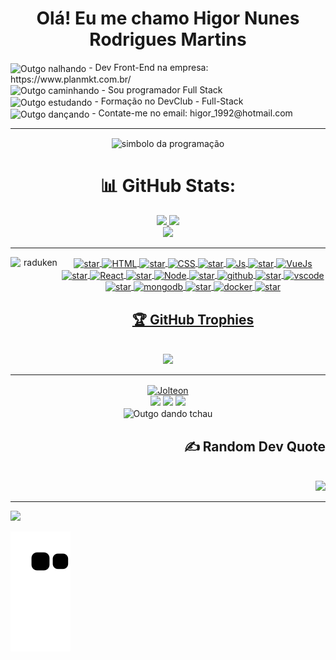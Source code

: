 <div align="center"><h1> Olá! Eu me chamo Higor Nunes Rodrigues Martins</h1></div>
 
<div align="left">
 <img align="center" alt="Outgo nalhando" height="60" width="50" src="https://media.giphy.com/media/Jpe7LRWMP9EFpV3aJw/giphy.gif"> 
 - Dev Front-End na empresa: https://www.planmkt.com.br/
</div>

<div align="left">
 <img align="center" alt="Outgo caminhando" height="60" width="50" src="https://media.giphy.com/media/Wp6BRn60B4jaUwW2eK/giphy.gif"> 
- Sou programador Full Stack
</div>
  
 <div align="left">
 <img align="center" alt="Outgo estudando" height="60" width="50" src="https://media.giphy.com/media/S65TVdCPPMRuqDyOl8/giphy.gif"> 
 - Formação no DevClub - Full-Stack
  </div>

 <div align="left">
 <img align="center" alt="Outgo dançando" height="60" width="50" src="https://media.giphy.com/media/eIb7CYMRilEUMcgXGB/giphy.gif"> 
 - Contate-me no email: higor_1992@hotmail.com
  </div>
  
---

<div align="center">
<img align="center" alt="simbolo da programação" height="100" width="90" src="https://media.giphy.com/media/trN83pDD8yRDHBGfl3/giphy.gif">
</div>
 

 <div align="center">
 <h1>📊 GitHub Stats:</h1>
</div>

 <div align="center">
  <a href="https://github.com/Higornmr">
  <img height="180em" src="https://github-readme-stats.vercel.app/api?username=Higornmr&theme=dracula&hide_border=false&include_all_commits=true&count_private=true"/>
   <img height="180em" src="https://github-readme-stats.vercel.app/api/top-langs/?username=Higornmr&theme=dracula&hide_border=false&include_all_commits=true&count_private=true&layout=compact"/>
   </div>
 <div align="center"><img height="180em" src="https://github-readme-streak-stats.herokuapp.com/?user=Higornmr&theme=dracula&hide_border=false"/></div>

 ---
<div align="center">  
  <img align="left" alt="raduken" height="110" width="80" src="https://media.giphy.com/media/KcWdO5QnBY8vu5odJO/giphy.gif">
        <img align="center"  alt="star" height="40" width="30" src="https://media.giphy.com/media/iroGO5siMg0eXrwI2v/giphy.gif">
  <img align="center" alt="HTML" height="50" width="40" src="https://media.giphy.com/media/XAxylRMCdpbEWUAvr8/giphy.gif">
      <img align="center"  alt="star" height="40" width="30" src="https://media.giphy.com/media/iroGO5siMg0eXrwI2v/giphy.gif">
  <img align="center" alt="CSS" height="50" width="40" src="https://media.giphy.com/media/fsEaZldNC8A1PJ3mwp/giphy.gif">   
   <img align="center"  alt="star" height="40" width="30" src="https://media.giphy.com/media/iroGO5siMg0eXrwI2v/giphy.gif">
  <img align="center" alt="Js" height="50" width="40" src="https://media.giphy.com/media/ln7z2eWriiQAllfVcn/giphy.gif">  
       <img align="center"  alt="star" height="40" width="30" src="https://media.giphy.com/media/iroGO5siMg0eXrwI2v/giphy.gif">
  <img align="center" alt="VueJs" height="50" width="40" src="https://media.giphy.com/media/VgGthkhUvGgOit7Y9i/giphy.gif">
      <img align="center"  alt="star" height="40" width="30" src="https://media.giphy.com/media/iroGO5siMg0eXrwI2v/giphy.gif">
  <img align="center" alt="React" height="50" width="40" src="https://media.giphy.com/media/eNAsjO55tPbgaor7ma/giphy.gif" >    
      <img align="center"  alt="star" height="40" width="30" src="https://media.giphy.com/media/iroGO5siMg0eXrwI2v/giphy.gif">
  <img align="center" alt="Node" height="50" width="40" src="https://media.giphy.com/media/kdFc8fubgS31b8DsVu/giphy.gif">
      <img align="center"  alt="star" height="40" width="30" src="https://media.giphy.com/media/iroGO5siMg0eXrwI2v/giphy.gif">
   <img align="center" alt="github" height="50" width="40" src="https://media.giphy.com/media/KzJkzjggfGN5Py6nkT/giphy.gif">
     <img align="center"  alt="star" height="40" width="30" src="https://media.giphy.com/media/iroGO5siMg0eXrwI2v/giphy.gif">
   <img align="center" alt="vscode" height="50" width="40" src="https://media.giphy.com/media/IdyAQJVN2kVPNUrojM/giphy.gif">
      <img align="center"  alt="star" height="40" width="30" src="https://media.giphy.com/media/iroGO5siMg0eXrwI2v/giphy.gif">
    <img align="center" alt="mongodb" height="50" width="40" src="https://media.giphy.com/media/tAjb5pyCEBhEb8jWxC/giphy.gif">
  <img align="center"  alt="star" height="40" width="30" src="https://media.giphy.com/media/iroGO5siMg0eXrwI2v/giphy.gif">
   <img align="center" alt="docker" height="80" width="60" src="https://media.giphy.com/media/zGUokBlj0s2zpnfAtr/giphy.gif">
    <img align="center"  alt="star" height="40" width="30" src="https://media.giphy.com/media/iroGO5siMg0eXrwI2v/giphy.gif">
</div>
 
 
 <div align="center">
  <h2>🏆 GitHub Trophies</h2><br>
   </div>
   <div align="center">
  <img src="https://github-profile-trophy.vercel.app/?username=Higornmr&theme=radical&no-frame=false&no-bg=false&margin-w=4"/>
 </div>
 
---
  <div align="center" width="300"> 
    <img align="center" alt="Jolteon" height="60" width="50" src="https://media.giphy.com/media/fYkYhw2ANU1I4/giphy.gif"> 
  </div>

  <div align="center">
     <a href="https://www.instagram.com/higornmr/" target="_blank"><img src="https://img.shields.io/badge/-Instagram-%23E4405F?style=for-the-badge&logo=instagram&logoColor=white" target="_blank"></a>
    <a href="https://www.linkedin.com/in/higor-martins-rodrigues-b04497236/" target="_blank"><img src="https://img.shields.io/badge/-LinkedIn-%230077B5?style=for-the-badge&logo=linkedin&logoColor=white" target="_blank"></a> 
    <a href = "mailto:higor_1992@hotmail.com"><img src="https://img.shields.io/badge/-Gmail-%23333?style=for-the-badge&logo=gmail&logoColor=white" target="_blank"></a>
    </div>
 
 <div align="center">
 <img align="center" alt="Outgo dando tchau" height="100" width="90" src="https://media.giphy.com/media/67uEymsyDtwhifvfPc/giphy.gif">   
  </div>
 
 
 <div align="right">
  <h2>✍️ Random Dev Quote</h2><br>
   </div>
   <div align="right">
  <img src="https://quotes-github-readme.vercel.app/api?type=horizontal&theme=radical"/>
 </div>
 
--- 
 
 [![](https://visitcount.itsvg.in/api?id=Higornmr&icon=0&color=0)](https://visitcount.itsvg.in) 
 
   ![Snake animation](https://github.com/Higornmr/higornmr/blob/output/github-contribution-grid-snake.svg) 
